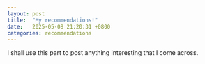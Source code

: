 ```yaml
---
layout: post
title:  "My recommendations!"
date:   2025-05-08 21:20:31 +0800
categories: recommendations
---
```


I shall use this part to post anything interesting that I come across.